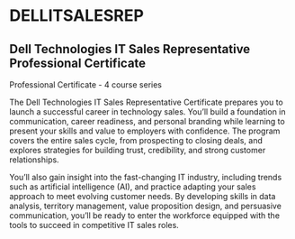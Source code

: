 # DELLITSALESREP
## Dell Technologies IT Sales Representative Professional Certificate

Professional Certificate - 4 course series

 The Dell Technologies IT Sales Representative Certificate prepares you to launch a successful career in technology sales. You’ll build a foundation in communication, career readiness, and personal branding while learning to present your skills and value to employers with confidence. The program covers the entire sales cycle, from prospecting to closing deals, and explores strategies for building trust, credibility, and strong customer relationships.

You’ll also gain insight into the fast-changing IT industry, including trends such as artificial intelligence (AI), and practice adapting your sales approach to meet evolving customer needs. By developing skills in data analysis, territory management, value proposition design, and persuasive communication, you’ll be ready to enter the workforce equipped with the tools to succeed in competitive IT sales roles.
